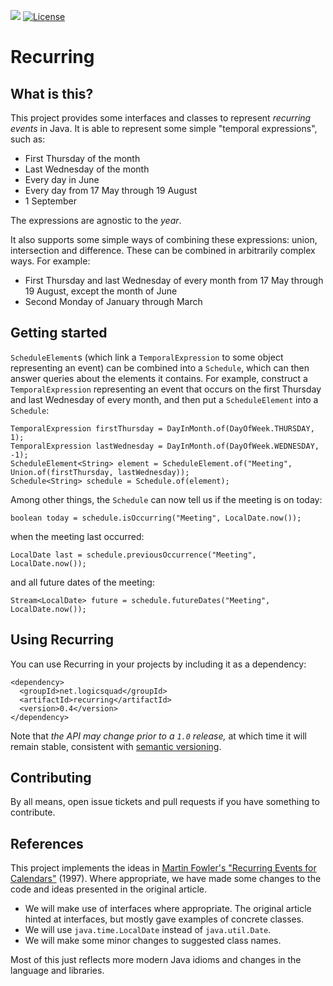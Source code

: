 ![](https://github.com/logicsquad/recurring/workflows/build/badge.svg)
[![License](https://img.shields.io/badge/License-BSD-blue.svg)](https://opensource.org/licenses/BSD-3-Clause)

Recurring
=========

What is this?
-------------
This project provides some interfaces and classes to represent
_recurring events_ in Java. It is able to represent some simple
"temporal expressions", such as:

* First Thursday of the month
* Last Wednesday of the month
* Every day in June
* Every day from 17 May through 19 August
* 1 September

The expressions are agnostic to the _year_.

It also supports some simple ways of combining these expressions: union,
intersection and difference. These can be combined in arbitrarily
complex ways. For example:

* First Thursday and last Wednesday of every month from 17 May through
19 August, except the month of June
* Second Monday of January through March

Getting started
---------------
`ScheduleElement`s (which link a `TemporalExpression` to some object
representing an event) can be combined into a `Schedule`, which can
then answer queries about the elements it contains. For example,
construct a `TemporalExpression` representing an event that occurs on
the first Thursday and last Wednesday of every month, and then put a
`ScheduleElement` into a `Schedule`:

    TemporalExpression firstThursday = DayInMonth.of(DayOfWeek.THURSDAY, 1);
    TemporalExpression lastWednesday = DayInMonth.of(DayOfWeek.WEDNESDAY, -1);
    ScheduleElement<String> element = ScheduleElement.of("Meeting", Union.of(firstThursday, lastWednesday));
    Schedule<String> schedule = Schedule.of(element);

Among other things, the `Schedule` can now tell us if the meeting is on
today:

    boolean today = schedule.isOccurring("Meeting", LocalDate.now());

when the meeting last occurred:

    LocalDate last = schedule.previousOccurrence("Meeting", LocalDate.now());

and all future dates of the meeting:

	Stream<LocalDate> future = schedule.futureDates("Meeting", LocalDate.now());

Using Recurring
---------------
You can use Recurring in your projects by including it as a
dependency:

    <dependency>
      <groupId>net.logicsquad</groupId>
      <artifactId>recurring</artifactId>
      <version>0.4</version>
    </dependency>

Note that _the API may change prior to a `1.0` release,_ at which time
it will remain stable, consistent with [semantic
versioning](https://semver.org).

Contributing
------------
By all means, open issue tickets and pull requests if you have something
to contribute.

References
----------
This project implements the ideas in [Martin Fowler's "Recurring Events
for Calendars"](https://martinfowler.com/apsupp/recurring.pdf) (1997).
Where appropriate, we have made some changes to the code and ideas
presented in the original article.

* We will make use of interfaces where appropriate. The original article
  hinted at interfaces, but mostly gave examples of concrete classes.
* We will use `java.time.LocalDate` instead of `java.util.Date`.
* We will make some minor changes to suggested class names.

Most of this just reflects more modern Java idioms and changes in the
language and libraries.
